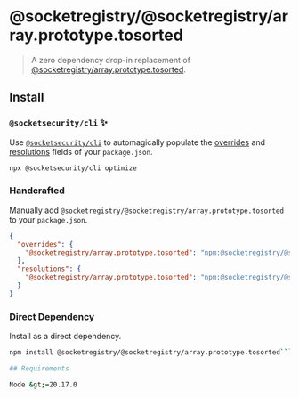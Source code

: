 # @socketregistry/@socketregistry/array.prototype.tosorted

> A zero dependency drop-in replacement of
> [@socketregistry/array.prototype.tosorted](https://www.npmjs.com/package/@socketregistry/array.prototype.tosorted).

## Install

### `@socketsecurity/cli` :sparkles:

Use [`@socketsecurity/cli`](https://www.npmjs.com/package/@socketsecurity/cli)
to automagically populate the
[overrides](https://docs.npmjs.com/cli/v9/configuring-npm/package-json#overrides)
and [resolutions](https://yarnpkg.com/configuration/manifest#resolutions) fields
of your `package.json`.

```sh
npx @socketsecurity/cli optimize
```

### Handcrafted

Manually add `@socketregistry/@socketregistry/array.prototype.tosorted` to your
`package.json`.

```json
{
  "overrides": {
    "@socketregistry/array.prototype.tosorted": "npm:@socketregistry/@socketregistry/array.prototype.tosorted@^1"
  },
  "resolutions": {
    "@socketregistry/array.prototype.tosorted": "npm:@socketregistry/@socketregistry/array.prototype.tosorted@^1"
  }
}
```

### Direct Dependency

Install as a direct dependency.

````sh
npm install @socketregistry/@socketregistry/array.prototype.tosorted```

## Requirements

Node &gt;=20.17.0
````
